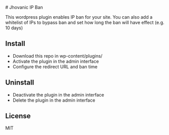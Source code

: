 # Jhovanic IP Ban

This wordpress plugin enables IP ban for your site. You can also add a whitelist of IPs to bypass ban and set how long the ban will have effect (e.g. 10 days)

## Install

* Download this repo in wp-content/plugins/
* Activate the plugin in the admin interface
* Configure the redirect URL and ban time

## Uninstall

* Deactivate the plugin in the admin interface
* Delete the plugin in the admin interface

## License

MIT
